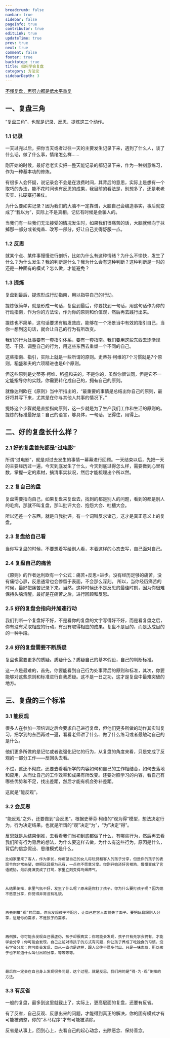 ```yaml
---
breadcrumb: false
navbar: true
sidebar: false
pageInfo: true
contributor: true
editLink: true
updateTime: true
prev: true
next: true
comment: false
footer: true
backtotop: true
title: 如何学会复盘
category: 方法论
sidebarDepth: 3
---
```



[不懂复盘，再努力都是低水平重复](https://mp.weixin.qq.com/s/skP5pXvjsepvoOTMRmGEFw)

## 一、复盘三角

“复盘三角”，也就是记录、反思、提炼这三个动作。

### 1.1 记录

一天过完以后，把你当天或者过往一天的主要发生记录下来，遇到了什么人，谈了什么话，做了什么事，情绪怎么样……



刚开始的时候，最好老老实实把一整天能记录的都记录下来，作为一种刻意练习，作为一种基本功的修炼。



有很多人会怀疑，说记录会不会是在浪费时间，其背后的意思，实际上是想有一个取巧的办法，能不花时间也有反思的成果，我目前的看法是，别想多了，还是老老实实、扎硬寨打呆仗。



为什么要如实记录？因为我们的大脑不一定靠谱，大脑自己会编造事实，事后就变成了“我以为”，实际上不是真相。记忆有时候是会骗人的。



当我们有一些我们无法接受的情况发生时，如果我们很痛苦的话，大脑就倾向于抹掉那一部分或者掩盖、改写一部分，好让自己变得舒服一点。

### 1.2 反思

就某个点、某件事慢慢进行剖析，比如为什么有这种情绪？为什么不愉快，发生了什么？为什么发生？我的判断是什么？我为什么会有这种判断？这种判断是一时的还是一种固有的模式？怎么做，才能避免？

### 1.3 提炼

复盘到最后，提炼形成行动指南，用以指导自己的行动。



提炼很简单，就是形成一句话，复盘到最后，你要找到一句话，用这句话作为你的行动指南，作为你的方法论，作为你的原则和价值观，然后再去践行出来。



提炼也不简单，这句话要求有触发效应，能够在一个场景当中有效的指引自己，当你一想到这句话，就会让自己的行为有所改变。



我们的行为处事要有一套指引体系，要有一套指南。我们要用这些东西去逐渐规范、干预、调整自己的行为，用这些东西去重塑一个不同的自己。



这些指南、指引，实际上就是一些所谓的原则。史蒂芬·柯维的7个习惯就是7个原则，稻盛和夫的六项精进也是6个原则。



但这些原则是史蒂芬·柯维、稻盛和夫的，不是你的，虽然你很认同，但是它不一定能指导你的实践，你需要转化成自己的，拥有自己的原则。

就像达利欧在《原则》当中所指出的，“最重要的事情是总结出你自己的原则，最好将其写下来，尤其是在你与其他人共事的情况下。”



提炼这个步骤就是直接指向原则，这一步就是为了生产我们工作和生活的原则的。提炼的标准最好是：自己的语言，够具体，一句话，记得住，用得上。


## 二、好的复盘长什么样？

### 2.1 好的复盘首先都是“过电影”

所谓“过电影”，就是对过去发生的事情一幕幕进行回顾。一天结束以后，先把一天的主要经历过一遍，今天到底发生了什么，今天到底过得怎么样，需要做到心里有数，掌握一定的素材，搞清事实状况，然后才能梳理出个所以然。

### 2.2 复自己的盘

复盘需要指向自己，如果复盘来复盘去，找到的都是别人的问题，看到的都是别人的毛病，那就不叫复盘，那叫批评大会、抱怨大会、吐槽大会。



所以还差一个东西，就是自我批评。有一个词叫反求诸己，这才是真正意义上的复盘。

### 2.3 复盘给自己看

当你写复盘的时候，不要想着写给别人看，本着这样的心态去写，自己面对自己。

### 2.4 复盘自己的痛苦

《原则》的作者达利欧有一个公式：痛苦+反思=进步。没有经历足够的痛苦，没有痛彻心扉，反思通常也会停留于表面，不会那么深刻。
所以，当你经历痛苦的时候，最好把痛苦记录下来。当然，这种时候还不是反思的最佳时刻，因为你很难保持头脑清醒。最好是在痛苦之后，进行回顾和反思。

### 2.5 好的复盘会指向并加速行动

我们判断一个复盘好不好，不是看你的复盘的文字写得好不好，而是看复盘之后，你有没有采取相应的行动，有没有取得相应的成果。复盘不是目的，而是达成目的的一种手段。

### 2.6 好的复盘需要不断质疑

复盘也需要更多的质疑。质疑什么？质疑自己的基本假设，自己的判断标准。



这一点是最难的，首先，你要能看到自己行为处事背后的原则和标准，其次，你要能够对这些原则和标准进行自我质疑。这不是一日之功，这才是复盘中最难突破的地方。


## 三、复盘的三个标准

### 3.1 能反观

很多人在参加一项培训之后会要求自己进行复盘，但他们更多所做的动作其实叫复习，把学到的东西再过一遍，看看老师讲了什么、做了什么练习或者最触动自己的是什么。



他们更多所做的是记忆或者说强化记忆的行为，从复盘的角度来看，只是完成了反观的一部分工作——反回头去看。

不过，这还不彻底，还要去看看所学的内容如何和自己的工作相结合，如何去落地和应用，从而让自己的工作效率和成果有所改变。还要对照学习的内容，看自己有哪些优势和不足，找出差距，然后才能有机会弥补差距。



这就是“能反观”。

### 3.2 会反思

“能反观”之外，还要做到“会反思”。根据史蒂芬·柯维的“观为得”模型，想法决定行为，行为决定结果。也就是所谓的“观”决定“为”，“为”决定“得”。



反思就是从结果倒推，去看看我们当初到底都做了什么，有哪些行为，然后再去看我们所有行为背后的想法，为什么要这样去做，为什么有这些行为，原因是什么，背后的信念假设、思维模式是什么。

``` 
比如家里来了客人，作为家长，你希望自己的女儿将玩具和客人的孩子分享，但是你的孩子的表现令你非常失望，她把玩具据为己有，一点也不愿意分享。你刚开始还好言相劝，慢慢变成了言语威胁，最后竟演变成了打骂，家里立刻变得乌烟瘴气。



从结果倒推，家里气氛不好，发生了什么呢？原来是你打了孩子。你为什么要打孩子呢？因为她不愿意分享，你觉得非常没有礼貌。



再去倒推“观”的层面，你会发现孩子不配合，让自己在客人面前失了面子。要把玩具跟别人分享，这是你的需求，不是孩子的需求。



再倒推，你可能会发现自己很虚伪，孩子却很真实；你可能会发现，孩子只有先学会拥有，才能学会分享；你可能会发现，自己之前对待孩子的方式有问题，你让孩子养成了吃独食的习惯，没有学会分享；你可能会发现，自己一直也是这样，跟人交往不愿多付出，只是一味索取，所以孩子也不知道什么叫付出和分享，等等等等。



最后你一定会在自己身上发现很多问题，这个过程，就是反思，我们用的是“得-为-观”倒推的方法。
```

### 3.3 有反省

一般的复盘，最多到这里就截止了，实际上，更高层面的复盘，还要有反省。



有了反省，自己反观、反思出来的问题，才能得到真正的解决，你的固有模式才有可能被调整，你的“木马程序”才有可能被清除。

反省是从事上，回到心上，去看自己的起心动念，去除恶念、保持善念。

